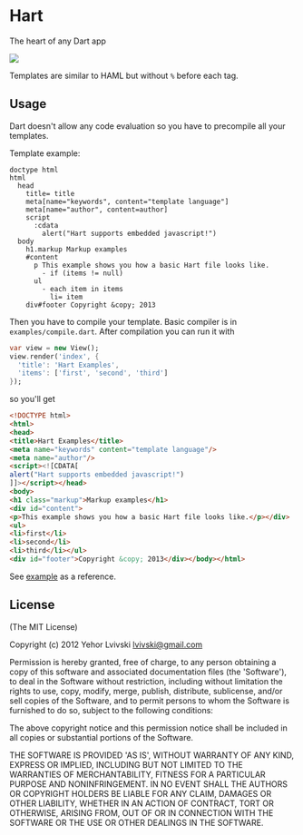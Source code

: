 # Hart
The heart of any Dart app

[![](https://drone.io/lvivski/hart/status.png)](https://drone.io/lvivski/hart/latest)

Templates are similar to HAML but without `%` before each tag.

## Usage
Dart doesn't allow any code evaluation so you have to precompile all your templates.

Template example:
```haml
doctype html
html
  head
    title= title
    meta[name="keywords", content="template language"]
    meta[name="author", content=author]
    script
      :cdata
        alert("Hart supports embedded javascript!")
  body
    h1.markup Markup examples
    #content
      p This example shows you how a basic Hart file looks like.
		- if (items != null)
      ul
        - each item in items
          li= item
    div#footer Copyright &copy; 2013
```
Then you have to compile your template. Basic compiler is in `examples/compile.dart`. After compilation you can run it with
```dart
var view = new View();
view.render('index', {
  'title': 'Hart Examples',
  'items': ['first', 'second', 'third']
});
```
so you'll get
```html
<!DOCTYPE html>
<html>
<head>
<title>Hart Examples</title>
<meta name="keywords" content="template language"/>
<meta name="author"/>
<script><![CDATA[
alert("Hart supports embedded javascript!")
]]></script></head>
<body>
<h1 class="markup">Markup examples</h1>
<div id="content">
<p>This example shows you how a basic Hart file looks like.</p></div>
<ul>
<li>first</li>
<li>second</li>
<li>third</li></ul>
<div id="footer">Copyright &copy; 2013</div></body></html>
```
See [example](example) as a reference.

## License
(The MIT License)

Copyright (c) 2012 Yehor Lvivski <lvivski@gmail.com>

Permission is hereby granted, free of charge, to any person obtaining
a copy of this software and associated documentation files (the
'Software'), to deal in the Software without restriction, including
without limitation the rights to use, copy, modify, merge, publish,
distribute, sublicense, and/or sell copies of the Software, and to
permit persons to whom the Software is furnished to do so, subject to
the following conditions:

The above copyright notice and this permission notice shall be
included in all copies or substantial portions of the Software.

THE SOFTWARE IS PROVIDED 'AS IS', WITHOUT WARRANTY OF ANY KIND,
EXPRESS OR IMPLIED, INCLUDING BUT NOT LIMITED TO THE WARRANTIES OF
MERCHANTABILITY, FITNESS FOR A PARTICULAR PURPOSE AND NONINFRINGEMENT.
IN NO EVENT SHALL THE AUTHORS OR COPYRIGHT HOLDERS BE LIABLE FOR ANY
CLAIM, DAMAGES OR OTHER LIABILITY, WHETHER IN AN ACTION OF CONTRACT,
TORT OR OTHERWISE, ARISING FROM, OUT OF OR IN CONNECTION WITH THE
SOFTWARE OR THE USE OR OTHER DEALINGS IN THE SOFTWARE.
